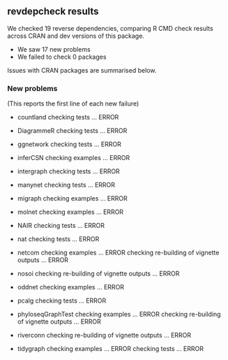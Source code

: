 ## revdepcheck results

We checked 19 reverse dependencies, comparing R CMD check results across CRAN and dev versions of this package.

 * We saw 17 new problems
 * We failed to check 0 packages

Issues with CRAN packages are summarised below.

### New problems
(This reports the first line of each new failure)

* countland
  checking tests ... ERROR

* DiagrammeR
  checking tests ... ERROR

* ggnetwork
  checking tests ... ERROR

* inferCSN
  checking examples ... ERROR

* intergraph
  checking tests ... ERROR

* manynet
  checking tests ... ERROR

* migraph
  checking examples ... ERROR

* molnet
  checking examples ... ERROR

* NAIR
  checking tests ... ERROR

* nat
  checking tests ... ERROR

* netcom
  checking examples ... ERROR
  checking re-building of vignette outputs ... ERROR

* nosoi
  checking re-building of vignette outputs ... ERROR

* oddnet
  checking examples ... ERROR

* pcalg
  checking tests ... ERROR

* phyloseqGraphTest
  checking examples ... ERROR
  checking re-building of vignette outputs ... ERROR

* riverconn
  checking re-building of vignette outputs ... ERROR

* tidygraph
  checking examples ... ERROR
  checking tests ... ERROR

